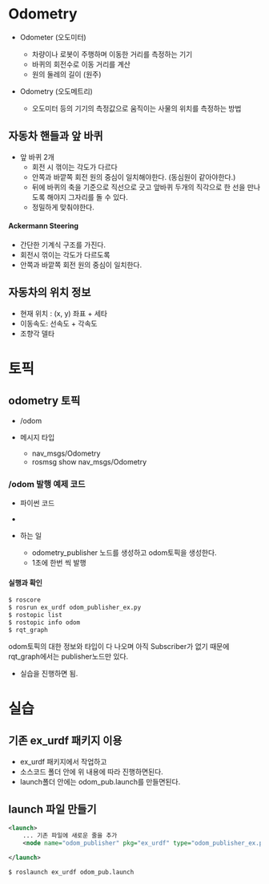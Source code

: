 # Odometry

+ Odometer (오도미터)
  + 차량이나 로봇이 주행하며 이동한 거리를 측정하는 기기
  + 바퀴의 회전수로 이동 거리를 계산
  + 원의 둘레의 길이 (원주)

+ Odometry (오도메트리)
  + 오도미터 등의 기기의 측정값으로 움직이는 사물의 위치를 측정하는 방법



## 자동차 핸들과 앞 바퀴

+ 앞 바퀴 2개
  + 회전 시 꺾이는 각도가 다르다
  + 안쪽과 바깥쪽 회전 원의 중심이 일치해야한다.  (동심원이 같아야한다.)
  + 뒤에 바퀴의 축을 기준으로 직선으로 긋고 앞바퀴 두개의 직각으로 한 선을 만나도록 해야지 그자리를 돌 수 있다. 
  + 정밀하게 맞춰야한다. 

#### Ackermann Steering

+ 간단한 기계식 구조를 가진다. 
+ 회전시 꺾이는 각도가 다르도록
+ 안쪽과 바깥쪽 회전 원의 중심이 일치한다. 

## 자동차의 위치 정보

+  현재 위치 : (x, y) 좌표 + 세타
+ 이동속도: 선속도 + 각속도
+ 조향각 델타

# 토픽

## odometry 토픽

+ /odom

+ 메시지 타입
  + nav_msgs/Odometry
  + rosmsg show nav_msgs/Odometry

### /odom 발행 예제 코드

+ 파이썬 코드

+ [ros_odometry_publihser_example.py]:https://gist.github.com/atotto/f2754f75bedb6ea56e3e0264ec405dcf

+ 하는 일

  + odometry_publisher 노드를 생성하고 odom토픽을 생성한다. 
  + 1초에 한번 씩 발행
  

#### 실행과 확인

```bash
$ roscore
$ rosrun ex_urdf odom_publisher_ex.py
$ rostopic list
$ rostopic info odom
$ rqt_graph
```

odom토픽의 대한 정보와 타입이 다 나오며 아직 Subscriber가 없기 때문에 rqt_graph에서는 publisher노드만 있다. 

+ 실습을 진행하면 됨.

  

# 실습

## 기존 ex_urdf 패키지 이용

+ ex_urdf 패키지에서 작업하고
+ 소스코드 폴더 안에 위 내용에 따라 진행하면된다. 
+ launch폴더 안에는 odom_pub.launch를 만들면된다. 

## launch 파일 만들기

``` XML
<launch>
    ... 기존 파일에 새로운 줄을 추가
    <node name="odom_publisher" pkg="ex_urdf" type="odom_publisher_ex.py" />

</launch>
```

```bash
$ roslaunch ex_urdf odom_pub.launch
```

